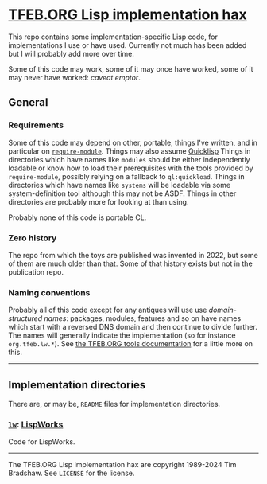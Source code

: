 # [TFEB.ORG Lisp implementation hax](https://github.com/tfeb/tfeb-lisp-implementation-hax "TFEB.org Lisp toys")
This repo contains some implementation-specific Lisp code, for implementations I use or have used.  Currently not much has been added but I will probably add more over time.

Some of this code may work, some of it may once have worked, some of it may never have worked: *caveat emptor*.

## General
### Requirements
Some of this code may depend on other, portable, things I've written, and in particular on [`require-module`](https://github.com/tfeb/tfeb-lisp-tools#requiring-modules-with-searching-require-module "require-module"). Things may also assume [Quicklisp](https://www.quicklisp.org/ "Quicklisp")  Things in directories which have names like `modules` should be either independently loadable or know how to load their prerequisites with the tools provided by `require-module`, possibly relying on a fallback to `ql:quickload`.  Things in directories which have names like `systems` will be loadable via some system-definition tool although this may not be ASDF.  Things in other directories are probably more for looking at than using.

Probably none of this code is portable CL.

### Zero history
The repo from which the toys are published was invented in 2022, but some of them are much older than that.  Some of that history exists but not in the publication repo.

### Naming conventions
Probably all of this code except for any antiques will use use *domain-structured names*: packages, modules, features and so on have names which start with a reversed DNS domain and then continue to divide further.  The names will generally indicate the implementation (so for instance `org.tfeb.lw.*`).  See [the TFEB.ORG tools documentation](https://github.com/tfeb/tfeb-lisp-tools#naming-conventions "TFEB.ORG tools / Naming conventions") for a little more on this.

---

## Implementation directories
There are, or may be, `README` files for implementation directories.

### [`lw`](lw/): [LispWorks](https://lispworks.com/ "LispWorks")
Code for LispWorks.

---
The TFEB.ORG Lisp implementation hax are copyright 1989-2024 Tim Bradshaw.  See `LICENSE` for the license.